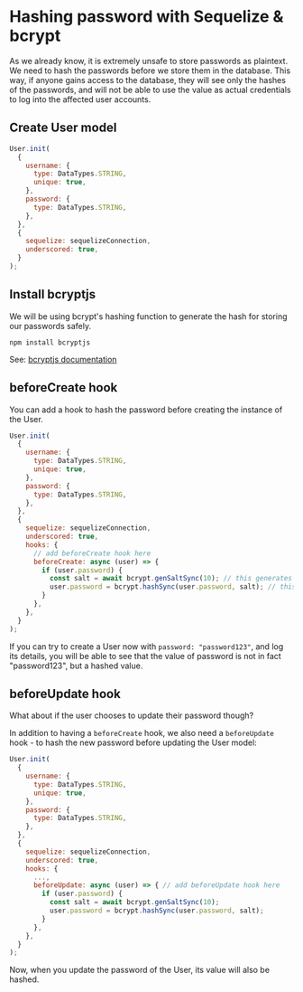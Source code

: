 # Hashing password with Sequelize & bcrypt

As we already know, it is extremely unsafe to store passwords as plaintext. We need to hash the passwords before we store them in the database. This way, if anyone gains access to the database, they will see only the hashes of the passwords, and will not be able to use the value as actual credentials to log into the affected user accounts.

## Create User model

```js
User.init(
  {
    username: {
      type: DataTypes.STRING,
      unique: true,
    },
    password: {
      type: DataTypes.STRING,
    },
  },
  {
    sequelize: sequelizeConnection,
    underscored: true,
  }
);
```

## Install bcryptjs

We will be using bcrypt's hashing function to generate the hash for storing our passwords safely.

`npm install bcryptjs`

See: [bcryptjs documentation](https://www.npmjs.com/package/bcryptjs)

## beforeCreate hook

You can add a hook to hash the password before creating the instance of the User.

```js
User.init(
  {
    username: {
      type: DataTypes.STRING,
      unique: true,
    },
    password: {
      type: DataTypes.STRING,
    },
  },
  {
    sequelize: sequelizeConnection,
    underscored: true,
    hooks: {
      // add beforeCreate hook here
      beforeCreate: async (user) => {
        if (user.password) {
          const salt = await bcrypt.genSaltSync(10); // this generates the salt
          user.password = bcrypt.hashSync(user.password, salt); // this sets the hashed value as the password
        }
      },
    },
  }
);
```

If you can try to create a User now with `password: "password123"`, and log its details, you will be able to see that the value of password is not in fact "password123", but a hashed value.

## beforeUpdate hook

What about if the user chooses to update their password though?

In addition to having a `beforeCreate` hook, we also need a `beforeUpdate` hook - to hash the new password before updating the User model:

```js
User.init(
  {
    username: {
      type: DataTypes.STRING,
      unique: true,
    },
    password: {
      type: DataTypes.STRING,
    },
  },
  {
    sequelize: sequelizeConnection,
    underscored: true,
    hooks: {
      ...,
      beforeUpdate: async (user) => { // add beforeUpdate hook here
        if (user.password) {
          const salt = await bcrypt.genSaltSync(10);
          user.password = bcrypt.hashSync(user.password, salt);
        }
      },
    },
  }
);
```

Now, when you update the password of the User, its value will also be hashed.
